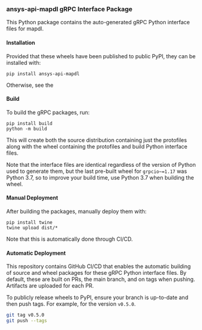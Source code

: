 ### ansys-api-mapdl gRPC Interface Package

This Python package contains the auto-generated gRPC Python interface files for
mapdl.


#### Installation

Provided that these wheels have been published to public PyPI, they can be
installed with:

```
pip install ansys-api-mapdl
```

Otherwise, see the


#### Build

To build the gRPC packages, run:

```
pip install build
python -m build
```

This will create both the source distribution containing just the protofiles
along with the wheel containing the protofiles and build Python interface
files.

Note that the interface files are identical regardless of the version of Python
used to generate them, but the last pre-built wheel for ``grpcio~=1.17`` was
Python 3.7, so to improve your build time, use Python 3.7 when building the
wheel.


#### Manual Deployment

After building the packages, manually deploy them with:

```
pip install twine
twine upload dist/*
```

Note that this is automatically done through CI/CD.


#### Automatic Deployment

This repository contains GitHub CI/CD that enables the automatic building of
source and wheel packages for these gRPC Python interface files. By default,
these are built on PRs, the main branch, and on tags when pushing. Artifacts
are uploaded for each PR.

To publicly release wheels to PyPI, ensure your branch is up-to-date and then
push tags. For example, for the version ``v0.5.0``.

```bash
git tag v0.5.0
git push --tags
```
